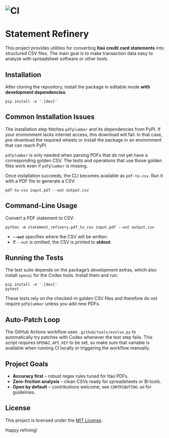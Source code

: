 # ![CI](https://github.com/leolech14/Evolve/actions/workflows/ci.yaml/badge.svg)

# Statement Refinery

This project provides utilities for converting **Itaú credit card statements** into structured CSV files. The main goal is to make transaction data easy to analyze with spreadsheet software or other tools.

## Installation

After cloning the repository, install the package in editable mode **with development dependencies**:

    pip install -e '.[dev]'

## Common Installation Issues

The installation step fetches `pdfplumber` and its dependencies from PyPI.
If your environment lacks internet access, this download will fail. In that
case, pre-download the required wheels or install the package in an
environment that can reach PyPI.

`pdfplumber` is only needed when parsing PDFs that do not yet have a
corresponding golden CSV. The tests and operations that use those golden files
work even if `pdfplumber` is missing.

Once installation succeeds, the CLI becomes available as `pdf-to-csv`. Run it
with a PDF file to generate a CSV:

    pdf-to-csv input.pdf --out output.csv

## Command-Line Usage

Convert a PDF statement to CSV:

    python -m statement_refinery.pdf_to_csv input.pdf --out output.csv

* **`--out`** specifies where the CSV will be written.  
* If `--out` is omitted, the CSV is printed to **stdout**.

## Running the Tests

The test suite depends on the package’s *development* extras, which also install `openai` for the Codex tools. Install them and run:

    pip install -e '.[dev]'
    pytest

These tests rely on the checked-in golden CSV files and therefore do not
require `pdfplumber` unless you add new PDFs.

## Auto-Patch Loop

The GitHub Actions workflow uses `.github/tools/evolve.py` to automatically
try patches with Codex whenever the test step fails. This script requires
`OPENAI_API_KEY` to be set, so make sure that variable is available when
running CI locally or triggering the workflow manually.

## Project Goals

* **Accuracy first** – robust regex rules tuned for Itaú PDFs.  
* **Zero-friction analysis** – clean CSVs ready for spreadsheets or BI tools.  
* **Open by default** – contributions welcome; see `CONTRIBUTING.md` for guidelines.

## License

This project is licensed under the [MIT License](LICENSE).

Happy refining!

